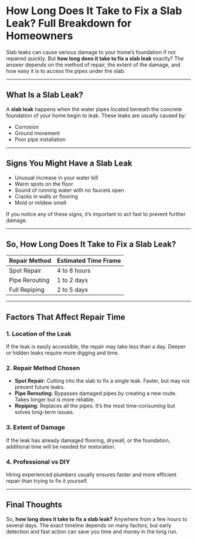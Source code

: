 # How Long Does It Take to Fix a Slab Leak? Full Breakdown for Homeowners

Slab leaks can cause serious damage to your home’s foundation if not repaired quickly. But **how long does it take to fix a slab leak** exactly? The answer depends on the method of repair, the extent of the damage, and how easy it is to access the pipes under the slab.


---

## What Is a Slab Leak?

A **slab leak** happens when the water pipes located beneath the concrete foundation of your home begin to leak. These leaks are usually caused by:

- Corrosion  
- Ground movement  
- Poor pipe installation  

---

## Signs You Might Have a Slab Leak

- Unusual increase in your water bill  
- Warm spots on the floor  
- Sound of running water with no faucets open  
- Cracks in walls or flooring  
- Mold or mildew smell  

If you notice any of these signs, it’s important to act fast to prevent further damage.

---

## So, How Long Does It Take to Fix a Slab Leak?

| Repair Method     | Estimated Time Frame |
|-------------------|----------------------|
| Spot Repair       | 4 to 8 hours         |
| Pipe Rerouting    | 1 to 2 days          |
| Full Repiping     | 2 to 5 days          |

---

## Factors That Affect Repair Time

### 1. Location of the Leak

If the leak is easily accessible, the repair may take less than a day. Deeper or hidden leaks require more digging and time.

### 2. Repair Method Chosen

- **Spot Repair**: Cutting into the slab to fix a single leak. Faster, but may not prevent future leaks.
- **Pipe Rerouting**: Bypasses damaged pipes by creating a new route. Takes longer but is more reliable.
- **Repiping**: Replaces all the pipes. It’s the most time-consuming but solves long-term issues.

### 3. Extent of Damage

If the leak has already damaged flooring, drywall, or the foundation, additional time will be needed for restoration.

### 4. Professional vs DIY

Hiring experienced plumbers usually ensures faster and more efficient repair than trying to fix it yourself.

---

## Final Thoughts

So, **how long does it take to fix a slab leak?** Anywhere from a few hours to several days. The exact timeline depends on many factors, but early detection and fast action can save you time and money in the long run.


